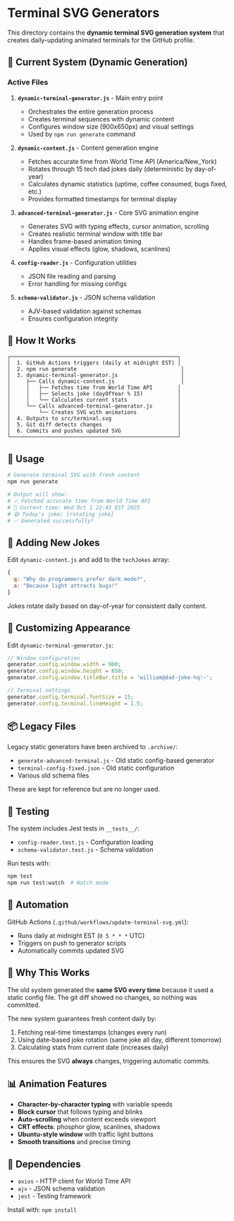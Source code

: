 # Terminal SVG Generators

This directory contains the **dynamic terminal SVG generation system** that creates daily-updating animated terminals for the GitHub profile.

## 🚀 Current System (Dynamic Generation)

### Active Files

1. **`dynamic-terminal-generator.js`** - Main entry point
   - Orchestrates the entire generation process
   - Creates terminal sequences with dynamic content
   - Configures window size (900x650px) and visual settings
   - Used by `npm run generate` command

2. **`dynamic-content.js`** - Content generation engine
   - Fetches accurate time from World Time API (America/New_York)
   - Rotates through 15 tech dad jokes daily (deterministic by day-of-year)
   - Calculates dynamic statistics (uptime, coffee consumed, bugs fixed, etc.)
   - Provides formatted timestamps for terminal display

3. **`advanced-terminal-generator.js`** - Core SVG animation engine
   - Generates SVG with typing effects, cursor animation, scrolling
   - Creates realistic terminal window with title bar
   - Handles frame-based animation timing
   - Applies visual effects (glow, shadows, scanlines)

4. **`config-reader.js`** - Configuration utilities
   - JSON file reading and parsing
   - Error handling for missing configs

5. **`schema-validator.js`** - JSON schema validation
   - AJV-based validation against schemas
   - Ensures configuration integrity

## 🎯 How It Works

```
┌─────────────────────────────────────────────────────┐
│  1. GitHub Actions triggers (daily at midnight EST) │
│  2. npm run generate                                 │
│  3. dynamic-terminal-generator.js                    │
│     ├── Calls dynamic-content.js                     │
│     │   ├── Fetches time from World Time API        │
│     │   ├── Selects joke (dayOfYear % 15)           │
│     │   └── Calculates current stats                │
│     └── Calls advanced-terminal-generator.js        │
│         └── Creates SVG with animations             │
│  4. Outputs to src/terminal.svg                     │
│  5. Git diff detects changes                        │
│  6. Commits and pushes updated SVG                  │
└─────────────────────────────────────────────────────┘
```

## 📝 Usage

```bash
# Generate terminal SVG with fresh content
npm run generate

# Output will show:
# ✓ Fetched accurate time from World Time API
# 📅 Current time: Wed Oct 1 22:43 EST 2025
# 😄 Today's joke: [rotating joke]
# ✅ Generated successfully!
```

## 🎨 Adding New Jokes

Edit `dynamic-content.js` and add to the `techJokes` array:

```javascript
{
  q: "Why do programmers prefer dark mode?",
  a: "Because light attracts bugs!"
}
```

Jokes rotate daily based on day-of-year for consistent daily content.

## 🔧 Customizing Appearance

Edit `dynamic-terminal-generator.js`:

```javascript
// Window configuration
generator.config.window.width = 900;
generator.config.window.height = 650;
generator.config.window.titleBar.title = 'william@dad-joke-hq:~';

// Terminal settings
generator.config.terminal.fontSize = 15;
generator.config.terminal.lineHeight = 1.5;
```

## 📦 Legacy Files

Legacy static generators have been archived to `.archive/`:
- `generate-advanced-terminal.js` - Old static config-based generator
- `terminal-config-fixed.json` - Old static configuration
- Various old schema files

These are kept for reference but are no longer used.

## 🧪 Testing

The system includes Jest tests in `__tests__/`:
- `config-reader.test.js` - Configuration loading
- `schema-validator.test.js` - Schema validation

Run tests with:
```bash
npm test
npm run test:watch  # Watch mode
```

## 🤖 Automation

GitHub Actions (`.github/workflows/update-terminal-svg.yml`):
- Runs daily at midnight EST (`0 5 * * *` UTC)
- Triggers on push to generator scripts
- Automatically commits updated SVG

## 🎯 Why This Works

The old system generated the **same SVG every time** because it used a static config file. The git diff showed no changes, so nothing was committed.

The new system guarantees fresh content daily by:
1. Fetching real-time timestamps (changes every run)
2. Using date-based joke rotation (same joke all day, different tomorrow)
3. Calculating stats from current date (increases daily)

This ensures the SVG **always** changes, triggering automatic commits.

## 📊 Animation Features

- **Character-by-character typing** with variable speeds
- **Block cursor** that follows typing and blinks
- **Auto-scrolling** when content exceeds viewport
- **CRT effects**: phosphor glow, scanlines, shadows
- **Ubuntu-style window** with traffic light buttons
- **Smooth transitions** and precise timing

## 🔗 Dependencies

- `axios` - HTTP client for World Time API
- `ajv` - JSON schema validation
- `jest` - Testing framework

Install with: `npm install`
